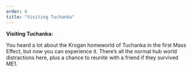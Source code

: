 ```yaml
---
order: 6
title: "Visiting Tuchanka"
--- 
```


**Visiting Tuchanka:** 

You heard a lot about the Krogan homeworld of Tuchanka in the first Mass Effect, but now you can experience it. 
There’s all the normal hub world distractions here, plus a chance to reunite with a friend if they survived ME1. 
